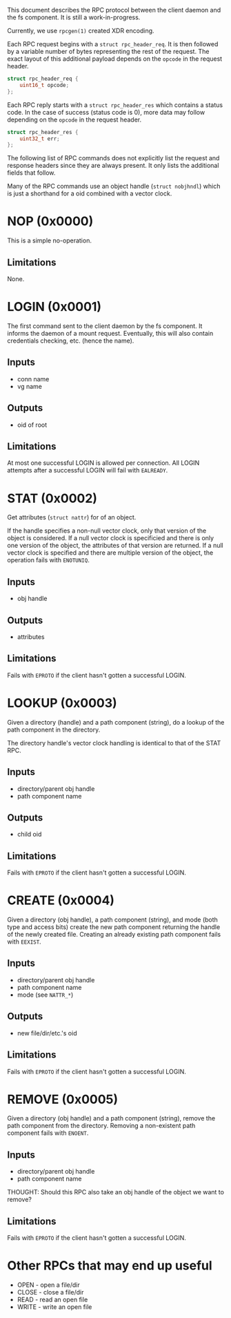 This document describes the RPC protocol between the client daemon and the
fs component.  It is still a work-in-progress.

Currently, we use `rpcgen(1)` created XDR encoding.

Each RPC request begins with a `struct rpc_header_req`.  It is then followed
by a variable number of bytes representing the rest of the request.  The
exact layout of this additional payload depends on the `opcode` in the
request header.

```C
struct rpc_header_req {
	uint16_t opcode;
};
```

Each RPC reply starts with a `struct rpc_header_res` which contains a status
code.  In the case of success (status code is 0), more data may follow
depending on the `opcode` in the request header.

```C
struct rpc_header_res {
	uint32_t err;
};
```

The following list of RPC commands does not explicitly list the request and
response headers since they are always present.  It only lists the
additional fields that follow.

Many of the RPC commands use an object handle (`struct nobjhndl`) which is
just a shorthand for a oid combined with a vector clock.


NOP (0x0000)
============

This is a simple no-operation.

Limitations
-----------
None.


LOGIN (0x0001)
==============

The first command sent to the client daemon by the fs component.  It informs
the daemon of a mount request.  Eventually, this will also contain
credentials checking, etc. (hence the name).

Inputs
------
* conn name
* vg name

Outputs
-------
* oid of root

Limitations
-----------
At most one successful LOGIN is allowed per connection.  All LOGIN attempts
after a successful LOGIN will fail with `EALREADY`.


STAT (0x0002)
=============

Get attributes (`struct nattr`) for of an object.

If the handle specifies a non-null vector clock, only that version of the
object is considered.  If a null vector clock is specificied and there is
only one version of the object, the attributes of that version are returned.
If a null vector clock is specified and there are multiple version of the
object, the operation fails with `ENOTUNIQ`.

Inputs
------
* obj handle

Outputs
-------
* attributes

Limitations
-----------
Fails with `EPROTO` if the client hasn't gotten a successful LOGIN.


LOOKUP (0x0003)
===============

Given a directory (handle) and a path component (string), do a lookup of the
path component in the directory.

The directory handle's vector clock handling is identical to that of the
STAT RPC.

Inputs
------
* directory/parent obj handle
* path component name

Outputs
-------
* child oid

Limitations
-----------
Fails with `EPROTO` if the client hasn't gotten a successful LOGIN.


CREATE (0x0004)
===============

Given a directory (obj handle), a path component (string), and mode (both
type and access bits) create the new path component returning the handle of
the newly created file.  Creating an already existing path component fails
with `EEXIST`.

Inputs
------
* directory/parent obj handle
* path component name
* mode (see `NATTR_*`)

Outputs
-------
* new file/dir/etc.'s oid

Limitations
-----------
Fails with `EPROTO` if the client hasn't gotten a successful LOGIN.


REMOVE (0x0005)
===============

Given a directory (obj handle) and a path component (string), remove the
path component from the directory.  Removing a non-existent path component
fails with `ENOENT`.

Inputs
------
* directory/parent obj handle
* path component name

THOUGHT: Should this RPC also take an obj handle of the object we want to
remove?

Limitations
-----------
Fails with `EPROTO` if the client hasn't gotten a successful LOGIN.


Other RPCs that may end up useful
=================================

* OPEN - open a file/dir
* CLOSE - close a file/dir
* READ - read an open file
* WRITE - write an open file
